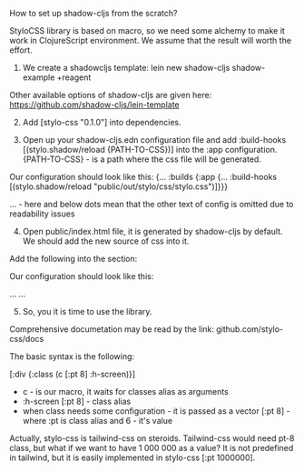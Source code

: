 How to set up shadow-cljs from the scratch? 

StyloCSS library is based on macro, so we need some alchemy to make it work in ClojureScript environment.
We assume that the result will worth the effort. 

1. We create a shadowcljs template: 
    lein new shadow-cljs shadow-example +reagent

Other available options of shadow-cljs are given here: 
https://github.com/shadow-cljs/lein-template

2. Add [stylo-css "0.1.0"] into dependencies. 


3. Open up your shadow-cljs.edn configuration file and add 
:build-hooks [(stylo.shadow/reload {PATH-TO-CSS})] into the :app configuration.
{PATH-TO-CSS} - is a path where the css file will be generated. 

Our configuration should look like this: 
{...
 :builds
 {:app
  {...
   :build-hooks [(stylo.shadow/reload "public/out/stylo/css/stylo.css")]}}}

... - here and below dots mean that the other text of config is omitted due to readability issues

4. Open public/index.html file, it is generated by shadow-cljs by default. We should add the new source of css into it. 

Add the following into the <head> </head> section: 

 <link href={PATH-TO-CSS} rel="stylesheet">

Our configuration should look like this: 

<head> 
... 
    <link href="out/stylo/css/stylo.css" rel="stylesheet">
...
</head> 

5. So, you it is time to use the library. 

Comprehensive documetation may be read by the link: github.com/stylo-css/docs

The basic syntax is the following: 

[:div {:class (c [:pt 8] :h-screen)}] 

- c - is our macro, it waits for classes alias as arguments 
- :h-screen [:pt 8] - class alias 
- when class needs some configuration - it is passed as a vector [:pt 8] - where :pt is class alias and 6 - it's value 

Actually, stylo-css is tailwind-css on steroids. Tailwind-css would need pt-8 class, but what if we want to have 1 000 000 as a value? It is not predefined in tailwind, but it is easily implemented in stylo-css [:pt 1000000].  






